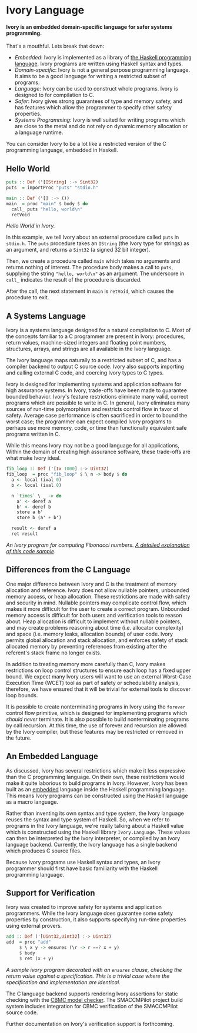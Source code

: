 # Ivory Language

#### Ivory is an embedded domain-specific language for safer systems programming.

That's a mouthful. Lets break that down:

* *Embedded*: Ivory is implemented as a library of [the Haskell programming
  language][haskell]. Ivory programs are written using Haskell syntax and types.
* *Domain-specific*: Ivory is not a general purpose programming language.
  It aims to be a good language for writing a restricted subset of programs.
* *Language*: Ivory can be used to construct whole programs. Ivory is designed
  to for compilation to C.
* *Safer*: Ivory gives strong guarantees of type and memory safety, and has
  features which allow the programmer to specify other safety properties.
* *Systems Programming*: Ivory is well suited for writing programs which
  are close to the metal and do not rely on dynamic memory allocation or
  a language runtime.

You can consider Ivory to be a lot like a restricted version of the C
programming language, embedded in Haskell.

[haskell]: http://haskell.org

## Hello World

```haskell
puts :: Def ('[IString] :-> Sint32)
puts  = importProc "puts" "stdio.h"

main :: Def ('[] :-> ())
main  = proc "main" $ body $ do
  call_ puts "hello, world\n"
  retVoid
```
*Hello World in Ivory.*

In this example, we tell Ivory about an external procedure called `puts` in
`stdio.h`. The `puts` procedure takes an `IString` (the Ivory type for strings)
as an argument, and returns a `Sint32` (a signed 32 bit integer).

Then, we create a procedure called `main` which takes no arguments and returns
nothing of interest. The procedure body makes a call to `puts`, supplying the
string `"hello, world\n"` as an argument. The underscore in `call_` indicates
the result of the procedure is discarded.

After the call, the next statement in `main` is `retVoid`, which causes the
procedure to exit.

## A Systems Language

Ivory is a systems language designed for a natural compilation to C. Most of the
concepts familiar to a C programmer are present in Ivory: procedures, return
values, machine-sized integers and floating point numbers, structures, arrays,
and strings are all available in the Ivory language.

The Ivory language maps naturally to a restricted subset of C, and has a
compiler backend to output C source code. Ivory also supports importing and
calling external C code, and coercing Ivory types to C types.

Ivory is designed for implementing systems and application software for high
assurance systems. In Ivory, trade-offs have been made to guarantee bounded
behavior.  Ivory's feature restrictions eliminate many valid, correct programs
which are possible to write in C.  In general, Ivory eliminates many sources of
run-time polymorphism and restricts control flow in favor of safety. Average
case performance is often sacrificed in order to bound the worst case; the
programmer can expect compiled Ivory programs to perhaps use more memory, code,
or time than functionally equivalent safe programs written in C.

While this means Ivory may not be a good language for all applications, Within
the domain of creating high assurance software, these trade-offs are what make
Ivory ideal.

```haskell
fib_loop :: Def ('[Ix 1000] :-> Uint32)
fib_loop  = proc "fib_loop" $ \ n -> body $ do
  a <- local (ival 0)
  b <- local (ival 0)

  n `times` \ _ -> do
    a' <- deref a
    b' <- deref b
    store a b'
    store b (a' + b')

  result <- deref a
  ret result
```
*An Ivory program for computing Fibonacci numbers. [A detailed explanation
of this code sample][fibwalkthrough].*

[fibwalkthrough]: fibwalkthrough.html

## Differences from the C Language

One major difference between Ivory and C is the treatment of memory allocation
and reference. Ivory does not allow nullable pointers, unbounded memory
access, or heap allocation. These restrictions are made with safety and security
in mind. Nullable pointers may complicate control flow, which makes it more
difficult for the user to create a correct program. Unbounded memory access
is difficult for both users and verification tools to reason about.
Heap allocation is difficult to implement without nullable pointers, and
may create problems reasoning about time (i.e. allocator complexity) and
space (i.e. memory leaks, allocation bounds) of user code. Ivory permits
global allocation and stack allocation, and enforces safety of stack allocated
memory by preventing references from existing after the referent's stack
frame no longer exists.

In addition to treating memory more carefully than C, Ivory makes restrictions
on loop control structures to ensure each loop has a fixed upper bound. We
expect many Ivory users will want to use an external Worst-Case Execution Time
(WCET) tool as part of safety or schedulability analysis, therefore, we have
ensured that it will be trivial for external tools to discover loop bounds.

It is possible to create nonterminating programs in Ivory using the `forever`
control flow primitive, which is designed for implementing programs which
*should never* terminate.  It is also possible to build nonterminating programs
by call recursion.  At this time, the use of forever and recursion are allowed
by the Ivory compiler, but these features may be restricted or removed in the
future.

## An Embedded Language

As discussed, Ivory has several restrictions which make it less expressive than
the C programming language. On their own, these restrictions would make it quite
laborious to build programs in Ivory. However, Ivory has been built as an
[embedded][] language inside the Haskell programming language. This means Ivory
programs can be constructed using the Haskell language as a macro language.

Rather than inventing its own syntax and type system, the Ivory language reuses
the syntax and type system of Haskell.  So, when we refer to programs in the
Ivory language, we're really talking about a Haskell value which is constructed
using the Haskell library `Ivory.Language`.  These values can then be
interpreted by the Ivory interpreter, or compiled by an Ivory language backend.
Currently, the Ivory language has a single backend which produces C source
files.

Because Ivory programs use Haskell syntax and types, an Ivory programmer
should first have basic familiarity with the Haskell programming language.

## Support for Verification

Ivory was created to improve safety for systems and application programmers.
While the Ivory language does guarantee some safety properties by construction,
it also supports specifying run-time properties using external provers.

```haskell
add :: Def ('[Uint32,Uint32] :-> Uint32)
add  = proc "add"
     $ \ x y -> ensures (\r -> r ==? x + y)
     $ body
     $ ret (x + y)

```
*A sample ivory program decorated with an `ensures` clause, checking the return
value against a specification. This is a trivial case where the specification
and implementation are identical.*


The C language backend supports rendering Ivory assertions for static checking
with the [CBMC model checker][cbmc]. The SMACCMPilot project build system
includes integration for CBMC verification of the SMACCMPilot source code.

Further documentation on Ivory's verification support is forthcoming.

[embedded]:http://wikipedia.com/wiki/Domain-specific_language#Domain-specific_language_topics
[cbmc]: http://www.cprover.org/cbmc/
